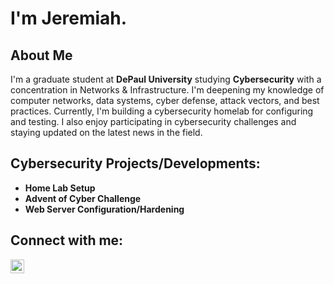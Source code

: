 <h1>I'm Jeremiah.<br/><a href="https://github.com/jpeaton"></a><a href="https://www.linkedin.com/in/jeremiahpeaton/"></a>

<h2>About Me</h2>
  <p>I'm a graduate student at <strong>DePaul University</strong> studying <strong>Cybersecurity</strong> with a concentration in Networks & Infrastructure. I'm deepening my knowledge of computer networks, data systems, cyber defense, attack vectors, and best practices. Currently, I'm building a cybersecurity homelab for configuring and testing. I also enjoy participating in cybersecurity challenges and staying updated on the latest news in the field.</p>

<h2>Cybersecurity Projects/Developments:</h2>

- <b>Home Lab Setup</b>
- <b>Advent of Cyber Challenge</b>
- <b>Web Server Configuration/Hardening</b>

<h2>Connect with me:</h2>

[<img align="left" alt="JeremiahEaton | LinkedIn" width="22px" src="https://cdn.jsdelivr.net/npm/simple-icons@v3/icons/linkedin.svg" />][linkedin]

[linkedin]: https://linkedin.com/in/jeremiahpeaton

<!--
**jpeaton/jpeaton** is a ✨ _special_ ✨ repository because its `README.md` (this file) appears on your GitHub profile.

Here are some ideas to get you started:

- 🔭 I’m currently working on ...
- 🌱 I’m currently learning ...
- 👯 I’m looking to collaborate on ...
- 🤔 I’m looking for help with ...
- 💬 Ask me about ...
- 📫 How to reach me: ...
- 😄 Pronouns: ...
- ⚡ Fun fact: ...
